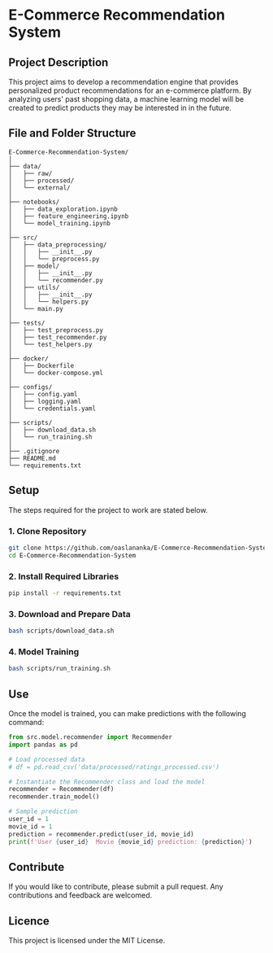 
# E-Commerce Recommendation System

## Project Description

This project aims to develop a recommendation engine that provides personalized product recommendations for an e-commerce platform. By analyzing users' past shopping data, a machine learning model will be created to predict products they may be interested in in the future.

## File and Folder Structure

```
E-Commerce-Recommendation-System/
│
├── data/
│   ├── raw/
│   ├── processed/
│   └── external/
│
├── notebooks/
│   ├── data_exploration.ipynb
│   ├── feature_engineering.ipynb
│   └── model_training.ipynb
│
├── src/
│   ├── data_preprocessing/
│   │   ├── __init__.py
│   │   └── preprocess.py
│   ├── model/
│   │   ├── __init__.py
│   │   └── recommender.py
│   ├── utils/
│   │   ├── __init__.py
│   │   └── helpers.py
│   └── main.py
│
├── tests/
│   ├── test_preprocess.py
│   ├── test_recommender.py
│   └── test_helpers.py
│
├── docker/
│   ├── Dockerfile
│   └── docker-compose.yml
│
├── configs/
│   ├── config.yaml
│   ├── logging.yaml
│   └── credentials.yaml
│
├── scripts/
│   ├── download_data.sh
│   └── run_training.sh
│
├── .gitignore
├── README.md
└── requirements.txt
```

## Setup

The steps required for the project to work are stated below.

### 1. Clone Repository

```sh
git clone https://github.com/oaslananka/E-Commerce-Recommendation-System.git
cd E-Commerce-Recommendation-System
```

### 2. Install Required Libraries

```sh
pip install -r requirements.txt
```

### 3. Download and Prepare Data

```sh
bash scripts/download_data.sh
```

### 4. Model Training

```sh
bash scripts/run_training.sh
```

## Use

Once the model is trained, you can make predictions with the following command:

```python
from src.model.recommender import Recommender
import pandas as pd

# Load processed data
# df = pd.read_csv('data/processed/ratings_processed.csv')

# Instantiate the Recommender class and load the model
recommender = Recommender(df)
recommender.train_model()

# Sample prediction
user_id = 1
movie_id = 1
prediction = recommender.predict(user_id, movie_id)
print(f'User {user_id}  Movie {movie_id} prediction: {prediction}')
```

## Contribute

If you would like to contribute, please submit a pull request. Any contributions and feedback are welcomed.

## Licence

This project is licensed under the MIT License.
